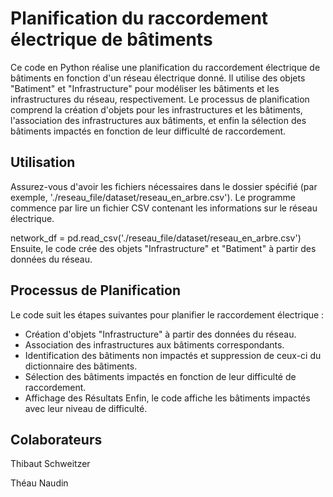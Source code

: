 # Planification du raccordement électrique de bâtiments

Ce code en Python réalise une planification du raccordement électrique de bâtiments en fonction d'un réseau électrique donné. Il utilise des objets "Batiment" et "Infrastructure" pour modéliser les bâtiments et les infrastructures du réseau, respectivement. Le processus de planification comprend la création d'objets pour les infrastructures et les bâtiments, l'association des infrastructures aux bâtiments, et enfin la sélection des bâtiments impactés en fonction de leur difficulté de raccordement.

## Utilisation
Assurez-vous d'avoir les fichiers nécessaires dans le dossier spécifié (par exemple, './reseau_file/dataset/reseau_en_arbre.csv'). Le programme commence par lire un fichier CSV contenant les informations sur le réseau électrique.

network_df = pd.read_csv('./reseau_file/dataset/reseau_en_arbre.csv')
Ensuite, le code crée des objets "Infrastructure" et "Batiment" à partir des données du réseau.

## Processus de Planification
Le code suit les étapes suivantes pour planifier le raccordement électrique :

- Création d'objets "Infrastructure" à partir des données du réseau.
- Association des infrastructures aux bâtiments correspondants.
- Identification des bâtiments non impactés et suppression de ceux-ci du dictionnaire des bâtiments.
- Sélection des bâtiments impactés en fonction de leur difficulté de raccordement.
- Affichage des Résultats
Enfin, le code affiche les bâtiments impactés avec leur niveau de difficulté.

## Colaborateurs
Thibaut Schweitzer

Théau Naudin

